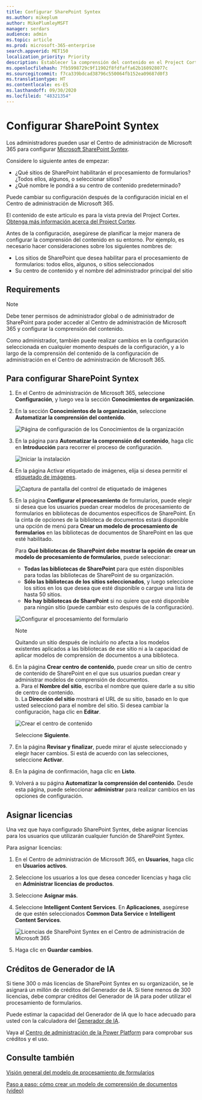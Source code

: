 ```yaml
---
title: Configurar SharePoint Syntex
ms.author: mikeplum
author: MikePlumleyMSFT
manager: serdars
audience: admin
ms.topic: article
ms.prod: microsoft-365-enterprise
search.appverid: MET150
localization_priority: Priority
description: Establecer la comprensión del contenido en el Project Cortex.
ms.openlocfilehash: 7fb5998729c9f11902f8fdfaffa62b160928077c
ms.sourcegitcommit: f7ca339bdcad38796c550064fb152ea09687d0f3
ms.translationtype: HT
ms.contentlocale: es-ES
ms.lasthandoff: 09/30/2020
ms.locfileid: "48321354"
---
```

# <a name="set-up-sharepoint-syntex"></a>Configurar SharePoint Syntex

Los administradores pueden usar el Centro de administración de Microsoft 365 para configurar [Microsoft SharePoint Syntex](document-understanding-overview.md). 

Considere lo siguiente antes de empezar:

- ¿Qué sitios de SharePoint habilitarán el procesamiento de formularios? ¿Todos ellos, algunos, o seleccionar sitios?
- ¿Qué nombre le pondrá a su centro de contenido predeterminado?

Puede cambiar su configuración después de la configuración inicial en el Centro de administración de Microsoft 365.

El contenido de este artículo es para la vista previa del Project Cortex. [Obtenga más información acerca del Project Cortex](https://aka.ms/projectcortex).

Antes de la configuración, asegúrese de planificar la mejor manera de configurar la comprensión del contenido en su entorno. Por ejemplo, es necesario hacer consideraciones sobre los siguientes nombres de:

- Los sitios de SharePoint que desea habilitar para el procesamiento de formularios: todos ellos, algunos, o sitios seleccionados
- Su centro de contenido y el nombre del administrador principal del sitio

## <a name="requirements"></a>Requirements 

> [!NOTE]
> Debe tener permisos de administrador global o de administrador de SharePoint para poder acceder al Centro de administración de Microsoft 365 y configurar la comprensión del contenido.

Como administrador, también puede realizar cambios en la configuración seleccionada en cualquier momento después de la configuración, y a lo largo de la comprensión del contenido de la configuración de administración en el Centro de administración de Microsoft 365.

## <a name="to-set-up-sharepoint-syntex"></a>Para configurar SharePoint Syntex

1. En el Centro de administración de Microsoft 365, seleccione **Configuración**, y luego vea la sección **Conocimientos de organización**.

2. En la sección **Conocimientos de la organización**, seleccione **Automatizar la comprensión del contenido**.<br/>

    ![Página de configuración de los Conocimientos de la organización](../media/content-understanding/admin-org-knowledge-options.png)</br>

3. En la página para **Automatizar la comprensión del contenido**, haga clic en **Introducción** para recorrer el proceso de configuración.<br/>

    ![Iniciar la instalación](../media/content-understanding/admin-content-understanding-get-started.png)</br>

4. En la página Activar etiquetado de imágenes, elija si desea permitir el [etiquetado de imágenes](image-tagging.md).

    ![Captura de pantalla del control de etiquetado de imágenes](../media/content-understanding/admin-content-understanding-setup-image-tagging.png)</br>

5. En la página **Configurar el procesamiento** de formularios, puede elegir si desea que los usuarios puedan crear modelos de procesamiento de formularios en bibliotecas de documentos específicos de SharePoint. En la cinta de opciones de la biblioteca de documentos estará disponible una opción de menú para **Crear un modelo de procesamiento de formularios** en las bibliotecas de documentos de SharePoint en las que esté habilitado.
 
     Para **Qué bibliotecas de SharePoint debe mostrar la opción de crear un modelo de procesamiento de formularios**, puede seleccionar:</br>
      - **Todas las bibliotecas de SharePoint** para que estén disponibles para todas las bibliotecas de SharePoint de su organización.</br>
      - **Sólo las bibliotecas de los sitios seleccionados**, y luego seleccione los sitios en los que desea que esté disponible o cargue una lista de hasta 50 sitios.</br>
      - **No hay bibliotecas de SharePoint** si no quiere que esté disponible para ningún sitio (puede cambiar esto después de la configuración).

   ![Configurar el procesamiento del formulario](../media/content-understanding/admin-configforms.png)

   > [!Note]
   > Quitando un sitio después de incluirlo no afecta a los modelos existentes aplicados a las bibliotecas de ese sitio ni a la capacidad de aplicar modelos de comprensión de documentos a una biblioteca. 
    
6. En la página **Crear centro de contenido**, puede crear un sitio de centro de contenido de SharePoint en el que sus usuarios puedan crear y administrar modelos de comprensión de documentos. </br>
    a. Para el **Nombre del sitio**, escriba el nombre que quiere darle a su sitio de centro de contenido.</br>
    b. La **Dirección del sitio** mostrará el URL de su sitio, basado en lo que usted seleccionó para el nombre del sitio. Si desea cambiar la configuración, haga clic en **Editar**.</br>

      ![Crear el centro de contenido](../media/content-understanding/admin-cu-create-cc.png)</br>

    Seleccione **Siguiente**.

7. En la página **Revisar y finalizar**, puede mirar el ajuste seleccionado y elegir hacer cambios. Si está de acuerdo con las selecciones, seleccione **Activar**.

8. En la página de confirmación, haga clic en **Listo**.

9. Volverá a su página **Automatizar la comprensión del contenido**. Desde esta página, puede seleccionar **administrar** para realizar cambios en las opciones de configuración. 

## <a name="assign-licenses"></a>Asignar licencias

Una vez que haya configurado SharePoint Syntex, debe asignar licencias para los usuarios que utilizarán cualquier función de SharePoint Syntex.

Para asignar licencias:

1. En el Centro de administración de Microsoft 365, en **Usuarios**, haga clic en **Usuarios activos**.

2. Seleccione los usuarios a los que desea conceder licencias y haga clic en **Administrar licencias de productos**.

3. Seleccione **Asignar más**.

4. Seleccione **Intelligent Content Services**. En **Aplicaciones**, asegúrese de que estén seleccionados **Common Data Service** e **Intelligent Content Services**.

    ![Licencias de SharePoint Syntex en el Centro de administración de Microsoft 365](../media/content-understanding/sharepoint-syntex-licenses.png)

5. Haga clic en **Guardar cambios**.

## <a name="ai-builder-credits"></a>Créditos de Generador de IA

Si tiene 300 o más licencias de SharePoint Syntex en su organización, se le asignará un millón de créditos del Generador de IA. Si tiene menos de 300 licencias, debe comprar créditos del Generador de IA para poder utilizar el procesamiento de formularios.

Puede estimar la capacidad del Generador de IA que lo hace adecuado para usted con la calculadora del [Generador de IA](https://powerapps.microsoft.com/ai-builder-calculator).

Vaya al [Centro de administración de la Power Platform](https://admin.powerplatform.microsoft.com/resources/capacity) para comprobar sus créditos y el uso.

## <a name="see-also"></a>Consulte también

[Visión general del modelo de procesamiento de formularios](https://docs.microsoft.com/ai-builder/form-processing-model-overview)

[Paso a paso: cómo crear un modelo de comprensión de documentos (video)](https://www.youtube.com/watch?v=DymSHObD-bg)

